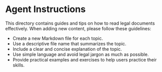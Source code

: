 # Agent Instructions

This directory contains guides and tips on how to read legal documents effectively. When adding new content, please follow these guidelines:

- Create a new Markdown file for each topic.
- Use a descriptive file name that summarizes the topic.
- Include a clear and concise explanation of the topic.
- Use simple language and avoid legal jargon as much as possible.
- Provide practical examples and exercises to help users practice their skills.

